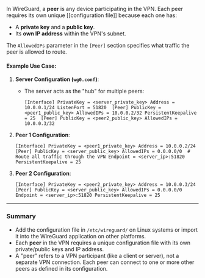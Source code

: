 In WireGuard, a **peer** is any device participating in the VPN. Each peer requires its own unique [[configuration file]] because each one has:

- A **private key** and a **public key**.
- Its **own IP address** within the VPN's subnet.

The `AllowedIPs` parameter in the `[Peer]` section specifies what traffic the peer is allowed to route.

#### Example Use Case:

1. **Server Configuration (`wg0.conf`)**:
    
    - The server acts as the "hub" for multiple peers:
        
        `[Interface] PrivateKey = <server_private_key> Address = 10.0.0.1/24 ListenPort = 51820  [Peer] PublicKey = <peer1_public_key> AllowedIPs = 10.0.0.2/32 PersistentKeepalive = 25  [Peer] PublicKey = <peer2_public_key> AllowedIPs = 10.0.0.3/32`
        
2. **Peer 1 Configuration**:
    
    `[Interface] PrivateKey = <peer1_private_key> Address = 10.0.0.2/24  [Peer] PublicKey = <server_public_key> AllowedIPs = 0.0.0.0/0  # Route all traffic through the VPN Endpoint = <server_ip>:51820 PersistentKeepalive = 25`
    
3. **Peer 2 Configuration**:
    
    `[Interface] PrivateKey = <peer2_private_key> Address = 10.0.0.3/24  [Peer] PublicKey = <server_public_key> AllowedIPs = 0.0.0.0/0 Endpoint = <server_ip>:51820 PersistentKeepalive = 25`
    

---

### Summary

- Add the configuration file in `/etc/wireguard/` on Linux systems or import it into the WireGuard application on other platforms.
- Each **peer** in the VPN requires a unique configuration file with its own private/public keys and IP address.
- A "peer" refers to a VPN participant (like a client or server), not a separate VPN connection. Each peer can connect to one or more other peers as defined in its configuration.